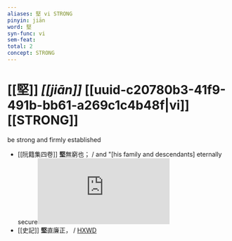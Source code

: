 ```yaml
---
aliases: 堅 vi STRONG
pinyin: jiān
word: 堅
syn-func: vi
sem-feat: 
total: 2
concept: STRONG 
---
```

# [[堅]] *[[jiān]]*  [[uuid-c20780b3-41f9-491b-bb61-a269c1c4b48f|vi]] [[STRONG]]
be strong and firmly established
 - [[阮籍集四卷]] **堅**無窮也； / and "[his family and descendants] eternally secure![HXWD](https://hxwd.org/textview.html?location=CH2b1558_CHANT_004-19a.57)
 - [[史記]] **堅**直廉正，
                     / [HXWD](https://hxwd.org/textview.html?location=KR2a0001_tls_119-10a.4)